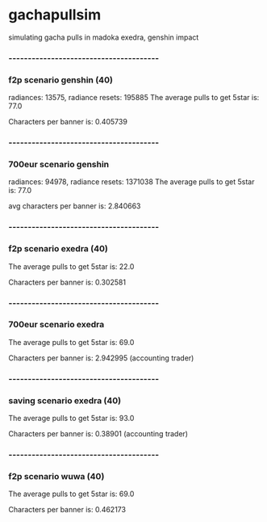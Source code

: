 # gachapullsim
simulating gacha pulls in madoka exedra, genshin impact

### ---------------------------------------
### f2p scenario genshin (40)
radiances: 13575, radiance resets: 195885
The average pulls to get 5star is: 77.0

Characters per banner is: 0.405739
### ---------------------------------------
### 700eur scenario genshin
radiances: 94978, radiance resets: 1371038
The average pulls to get 5star is: 77.0

avg characters per banner is: 2.840663
### ---------------------------------------
### f2p scenario exedra (40)
The average pulls to get 5star is: 22.0

Characters per banner is: 0.302581 
### ---------------------------------------
### 700eur scenario exedra
The average pulls to get 5star is: 69.0

Characters per banner is: 2.942995 (accounting trader)
### ---------------------------------------
### saving scenario exedra (40) 
The average pulls to get 5star is: 93.0

Characters per banner is: 0.38901 (accounting trader)
### ---------------------------------------
### f2p scenario wuwa (40)
The average pulls to get 5star is: 69.0

Characters per banner is: 0.462173
